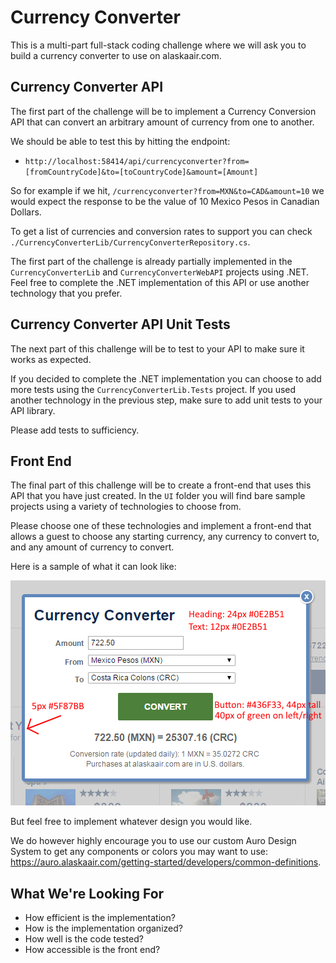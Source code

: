 # Currency Converter

This is a multi-part full-stack coding challenge where we will ask you to build a currency converter to use on alaskaair.com.

## Currency Converter API

The first part of the challenge will be to implement a Currency Conversion API that can convert an arbitrary amount of currency from one to another. 

We should be able to test this by hitting the endpoint: 
- `http://localhost:58414/api/currencyconverter?from=[fromCountryCode]&to=[toCountryCode]&amount=[Amount]`

So for example if we hit, `/currencyconverter?from=MXN&to=CAD&amount=10` we would expect the response to be the value of 10 Mexico Pesos in Canadian Dollars.

To get a list of currencies and conversion rates to support you can check `./CurrencyConverterLib/CurrencyConverterRepository.cs`.

The first part of the challenge is already partially implemented in the `CurrencyConverterLib` and `CurrencyConverterWebAPI` projects using .NET. Feel free to complete the .NET implementation of this API or use another technology that you prefer. 


## Currency Converter API Unit Tests

The next part of this challenge will be to test to your API to make sure it works as expected. 

If you decided to complete the .NET implementation you can choose to add more tests using the `CurrencyConverterLib.Tests` project. If you used another technology in the previous step, make sure to add unit tests to your API library.

Please add tests to sufficiency.

## Front End

The final part of this challenge will be to create a front-end that uses this API that you have just created. In the `UI` folder you will find bare sample projects using a variety of technologies to choose from.

Please choose one of these technologies and implement a front-end that allows a guest to choose any starting currency, any currency to convert to, and any amount of currency to convert. 

Here is a sample of what it can look like: 

![Currency Converter](./currency-converter.png)

But feel free to implement whatever design you would like.

We do however highly encourage you to use our custom Auro Design System to get any components or colors you may want to use: https://auro.alaskaair.com/getting-started/developers/common-definitions.

## What We're Looking For

- How efficient is the implementation?
- How is the implementation organized?
- How well is the code tested?
- How accessible is the front end?
